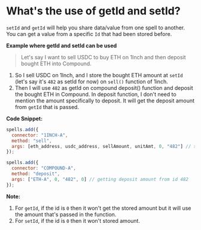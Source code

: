 # What's the use of getId and setId?



`setId` and `getId` will help you share data/value from one spell to another. You can get a value from a specific `Id` that had been stored before.

**Example where getId and setId can be used**

> Let's say I want to sell USDC to buy ETH on 1Inch and then deposit bought ETH into Compound.
1) So I sell USDC on 1Inch, and I store the bought ETH amount at `setId` (let's say it's `482` as setId for now) on `sell()` function of 1inch. 
2) Then I will use `482` as getId on compound deposit() function and deposit the bought ETH in Compound. In deposit function, I don't need to mention the amount specifically to deposit. It will get the deposit amount from `getId` that is passed. 

**Code Snippet:**
```js
spells.add({
  connector: "1INCH-A",
  method: "sell",
  args: [eth_address, usdc_address, sellAmount, unitAmt, 0, "482"] // setting bought ETH amount at id 482
});

spells.add({
  connector: "COMPOUND-A",
  method: "deposit",
  args: ["ETH-A", 0, "482", 0] // getting deposit amount from id 482
});
```

**Note:** 
1) For `getId`, if the id is `0` then it won't get the stored amount but it will use the amount that's passed in the function.
2) For `setId`, if the id is `0` then it won't stored amount.